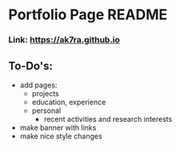 # Portfolio Page README

### Link: https://ak7ra.github.io

## To-Do's:
- add pages:
  - projects
  - education, experience
  - personal
    - recent activities and research interests
- make banner with links
- make nice style changes
